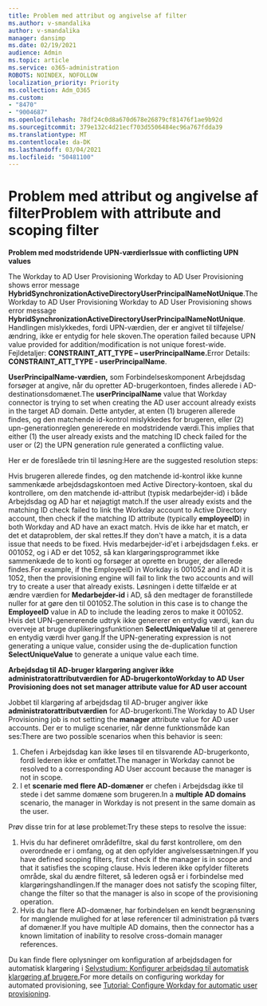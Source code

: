 ```yaml
---
title: Problem med attribut og angivelse af filter
ms.author: v-smandalika
author: v-smandalika
manager: dansimp
ms.date: 02/19/2021
audience: Admin
ms.topic: article
ms.service: o365-administration
ROBOTS: NOINDEX, NOFOLLOW
localization_priority: Priority
ms.collection: Adm_O365
ms.custom:
- "8470"
- "9004687"
ms.openlocfilehash: 78df24c0d8a670d678e26879cf81476f1ae9b92d
ms.sourcegitcommit: 379e132c4d21ecf703d5506484ec96a767fdda39
ms.translationtype: MT
ms.contentlocale: da-DK
ms.lasthandoff: 03/04/2021
ms.locfileid: "50481100"
---
```

# <a name="problem-with-attribute-and-scoping-filter"></a><span data-ttu-id="a0f42-102">Problem med attribut og angivelse af filter</span><span class="sxs-lookup"><span data-stu-id="a0f42-102">Problem with attribute and scoping filter</span></span>

<span data-ttu-id="a0f42-103">**Problem med modstridende UPN-værdier**</span><span class="sxs-lookup"><span data-stu-id="a0f42-103">**Issue with conflicting UPN values**</span></span>

<span data-ttu-id="a0f42-104">The Workday to AD User Provisioning Workday to AD User Provisioning shows error message **HybridSynchronizationActiveDirectoryUserPrincipalNameNotUnique**.</span><span class="sxs-lookup"><span data-stu-id="a0f42-104">The Workday to AD User Provisioning Workday to AD User Provisioning shows error message **HybridSynchronizationActiveDirectoryUserPrincipalNameNotUnique**.</span></span> <span data-ttu-id="a0f42-105">Handlingen mislykkedes, fordi UPN-værdien, der er angivet til tilføjelse/ændring, ikke er entydig for hele skoven.</span><span class="sxs-lookup"><span data-stu-id="a0f42-105">The operation failed because UPN value provided for addition/modification is not unique forest-wide.</span></span> <span data-ttu-id="a0f42-106">Fejldetaljer: **CONSTRAINT_ATT_TYPE – userPrincipalName.**</span><span class="sxs-lookup"><span data-stu-id="a0f42-106">Error Details: **CONSTRAINT_ATT_TYPE - userPrincipalName**.</span></span>

<span data-ttu-id="a0f42-107">**UserPrincipalName-værdien,** som Forbindelseskomponent Arbejdsdag forsøger at angive, når du opretter AD-brugerkontoen, findes allerede i AD-destinationsdomænet.</span><span class="sxs-lookup"><span data-stu-id="a0f42-107">The **userPrincipalName** value that Workday connector is trying to set when creating the AD user account already exists in the target AD domain.</span></span> <span data-ttu-id="a0f42-108">Dette antyder, at enten (1) brugeren allerede findes, og den matchende id-kontrol mislykkedes for brugeren, eller (2) upn-generationreglen genererede en modstridende værdi.</span><span class="sxs-lookup"><span data-stu-id="a0f42-108">This implies that either (1) the user already exists and the matching ID check failed for the user or (2) the UPN generation rule generated a conflicting value.</span></span>

<span data-ttu-id="a0f42-109">Her er de foreslåede trin til løsning:</span><span class="sxs-lookup"><span data-stu-id="a0f42-109">Here are the suggested resolution steps:</span></span>

<span data-ttu-id="a0f42-110">Hvis brugeren allerede findes, og den matchende id-kontrol ikke kunne sammenkæde arbejdsdagskontoen med Active Directory-kontoen, skal du kontrollere, om den matchende id-attribut (typisk medarbejder-id) i både Arbejdsdag og AD har et nøjagtigt match.</span><span class="sxs-lookup"><span data-stu-id="a0f42-110">If the user already exists and the matching ID check failed to link the Workday account to Active Directory account, then check if the matching ID attribute (typically **employeeID**) in both Workday and AD have an exact match.</span></span> <span data-ttu-id="a0f42-111">Hvis de ikke har et match, er det et dataproblem, der skal rettes.</span><span class="sxs-lookup"><span data-stu-id="a0f42-111">If they don't have a match, it is a data issue that needs to be fixed.</span></span> <span data-ttu-id="a0f42-112">Hvis medarbejder-id'et i arbejdsdagen f.eks. er 001052, og i AD er det 1052, så kan klargøringsprogrammet ikke sammenkæde de to konti og forsøger at oprette en bruger, der allerede findes.</span><span class="sxs-lookup"><span data-stu-id="a0f42-112">For example, if the EmployeeID in Workday is 001052 and in AD it is 1052, then the provisioning engine will fail to link the two accounts and will try to create a user that already exists.</span></span> <span data-ttu-id="a0f42-113">Løsningen i dette tilfælde er at ændre værdien for **Medarbejder-id** i AD, så den medtager de foranstillede nuller for at gøre den til 001052.</span><span class="sxs-lookup"><span data-stu-id="a0f42-113">The solution in this case is to change the **EmployeeID** value in AD to include the leading zeros to make it 001052.</span></span>
<span data-ttu-id="a0f42-114">Hvis det UPN-genererende udtryk ikke genererer en entydig værdi, kan du overveje at bruge duplikeringsfunktionen **SelectUniqueValue** til at generere en entydig værdi hver gang.</span><span class="sxs-lookup"><span data-stu-id="a0f42-114">If the UPN-generating expression is not generating a unique value, consider using the de-duplication function **SelectUniqueValue** to generate a unique value each time.</span></span>

<span data-ttu-id="a0f42-115">**Arbejdsdag til AD-bruger klargøring angiver ikke administratorattributværdien for AD-brugerkonto**</span><span class="sxs-lookup"><span data-stu-id="a0f42-115">**Workday to AD User Provisioning does not set manager attribute value for AD user account**</span></span>

<span data-ttu-id="a0f42-116">Jobbet til klargøring af arbejdsdag til AD-bruger angiver ikke **administratorattributværdien** for AD-brugerkonti.</span><span class="sxs-lookup"><span data-stu-id="a0f42-116">The Workday to AD User Provisioning job is not setting the **manager** attribute value for AD user accounts.</span></span> <span data-ttu-id="a0f42-117">Der er to mulige scenarier, når denne funktionsmåde kan ses:</span><span class="sxs-lookup"><span data-stu-id="a0f42-117">There are two possible scenarios when this behavior is seen:</span></span>

1. <span data-ttu-id="a0f42-118">Chefen i Arbejdsdag kan ikke løses til en tilsvarende AD-brugerkonto, fordi lederen ikke er omfattet.</span><span class="sxs-lookup"><span data-stu-id="a0f42-118">The manager in Workday cannot be resolved to a corresponding AD User account because the manager is not in scope.</span></span>
2. <span data-ttu-id="a0f42-119">I et **scenarie med flere AD-domæner** er chefen i Arbejdsdag ikke til stede i det samme domæne som brugeren.</span><span class="sxs-lookup"><span data-stu-id="a0f42-119">In a **multiple AD domains** scenario, the manager in Workday is not present in the same domain as the user.</span></span>

<span data-ttu-id="a0f42-120">Prøv disse trin for at løse problemet:</span><span class="sxs-lookup"><span data-stu-id="a0f42-120">Try these steps to resolve the issue:</span></span>

1. <span data-ttu-id="a0f42-121">Hvis du har defineret områdefiltre, skal du først kontrollere, om den overordnede er i omfang, og at den opfylder angivelsessætningen.</span><span class="sxs-lookup"><span data-stu-id="a0f42-121">If you have defined scoping filters, first check if the manager is in scope and that it satisfies the scoping clause.</span></span> <span data-ttu-id="a0f42-122">Hvis lederen ikke opfylder filterets område, skal du ændre filteret, så lederen også er i forbindelse med klargøringshandlingen.</span><span class="sxs-lookup"><span data-stu-id="a0f42-122">If the manager does not satisfy the scoping filter, change the filter so that the manager is also in scope of the provisioning operation.</span></span>
2. <span data-ttu-id="a0f42-123">Hvis du har flere AD-domæner, har forbindelsen en kendt begrænsning for manglende mulighed for at løse referencer til administration på tværs af domæner.</span><span class="sxs-lookup"><span data-stu-id="a0f42-123">If you have multiple AD domains, then the connector has a known limitation of inability to resolve cross-domain manager references.</span></span>

<span data-ttu-id="a0f42-124">Du kan finde flere oplysninger om konfiguration af arbejdsdagen for automatisk klargøring i [Selvstudium: Konfigurer arbejdsdag til automatisk klargøring af brugere.](https://docs.microsoft.com/azure/active-directory/saas-apps/workday-inbound-tutorial)</span><span class="sxs-lookup"><span data-stu-id="a0f42-124">For more details on configuring workday for automated provisioning, see [Tutorial: Configure Workday for automatic user provisioning](https://docs.microsoft.com/azure/active-directory/saas-apps/workday-inbound-tutorial).</span></span>













